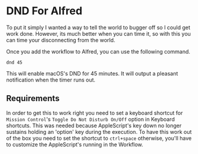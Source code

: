# DND For Alfred

To put it simply I wanted a way to tell the world to bugger off so I could get work done. However, its much better when you can time it, so with this you can time your disconnecting from the world.

Once you add the workflow to Alfred, you can use the following command.

```
dnd 45
```

This will enable macOS's DND for 45 minutes. It will output a pleasant notification when the timer runs out.

## Requirements

In order to get this to work right you need to set a keyboard shortcut for `Mission Control`'s `Toggle Do Not Disturb On/Off` option in Keyboard shortcuts. This was needed because AppleScript's key down no longer sustains holding an 'option' key during the execution. To have this work out of the box you need to set the shortcut to `ctrl+space` otherwise, you'll have to customize the AppleScript's running in the Workflow.
